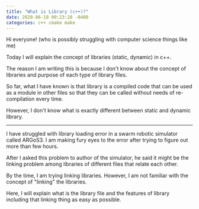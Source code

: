 ```yaml
---
title: "What is Library (c++)?"
date: 2020-06-10 00:23:28 -0400
categories: c++ cmake make
---
```

Hi everyone! (who is possibly struggling with computer science things like me)

Today I will explain the concept of libraries (static, dynamic) in c++. 

The reason I am writing this is because I don't know about the concept of libraries and purpose of each type of library files.

So far, what I have known is that library is a compiled code that can be used as a module in other files so that they can be called without needs of re-compilation every time.

However, I don't know what is exactly different between static and dynamic library. 

---

I have struggled with library loading error in a swarm robotic simulator called ARGoS3. I am making fury eyes to the error after trying to figure out more than few hours. 

After I asked this problem to author of the simulator, he said it might be the linking problem among libraries of different files that relate each other. 

By the time, I am trying linking libraries. However, I am not familiar with the concept of "linking" the libraries. 

Here, I will explain what is the library file and the features of library including that linking thing as easy as possible.

